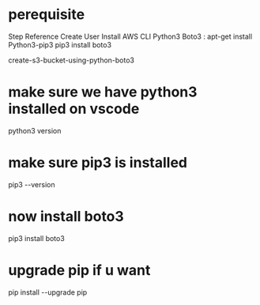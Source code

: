 
# perequisite
Step Reference
Create User
Install AWS CLI 
Python3
Boto3 : 
apt-get install Python3-pip3
pip3 install boto3


  create-s3-bucket-using-python-boto3  
# make sure we have python3  installed on vscode
python3 version

# make sure pip3 is installed
pip3 --version
# now install boto3

pip3 install boto3
# upgrade pip if u want
pip install --upgrade pip

